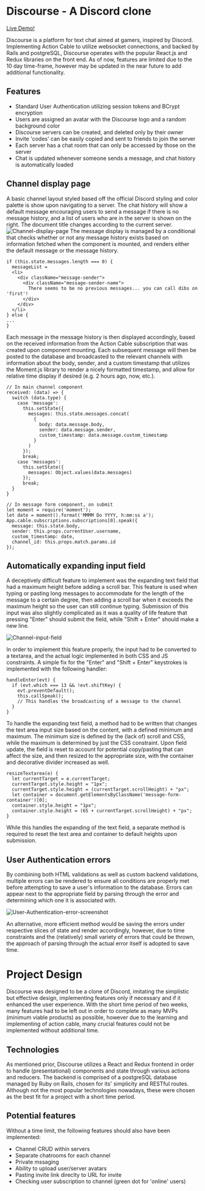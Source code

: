 # Discourse - A Discord clone
[Live Demo!](https://discord-clone.herokuapp.com/#/)

Discourse is a platform for text chat aimed at gamers, inspired by Discord. Implementing Action Cable to utilize websocket connections, and backed by Rails and postgreSQL, Discourse operates with the popular React.js and Redux libraries on the front end. As of now, features are limited due to the 10 day time-frame, however may be updated in the near future to add additional functionality.

## Features
* Standard User Authentication utilizing session tokens and BCrypt encryption
* Users are assigned an avatar with the Discourse logo and a random background color
* Discourse servers can be created, and deleted only by their owner
* Invite 'codes' can be easily copied and sent to friends to join the server
* Each server has a chat room that can only be accessed by those on the server
* Chat is updated whenever someone sends a message, and chat history is automatically loaded

## Channel display page
A basic channel layout styled based off the official Discord styling and color palette is show upon navigating to a server. The chat history will show a default message encouraging users to send a message if there is no message history, and a list of users who are in the server is shown on the right. The document title changes according to the current server.
![Channel-display-page](https://github.com/dowinterfor6/discourse/blob/master/docs/images/server-screenshot-blurred.png)
The message display is managed by a conditional that checks whether or not any message history exists based on information fetched when the component is mounted, and renders either the default message or the message history.
```
if (this.state.messages.length === 0) {
  messageList =
  <li>
    <div className="message-sender">
      <div className="message-sender-name">
        There seems to be no previous messages... you can call dibs on 'first'!
      </div>
    </div>
  </li>
} else {
...
}
```
Each message in the message history is then displayed accordingly, based on the received information from the Action Cable subscription that was created upon component mounting. Each subsequent message will then be posted to the database and broadcasted to the relevant channels with information about the body, sender, and a custom timestamp that utilizes the Moment.js library to render a nicely formatted timestamp, and allow for relative time display if desired (e.g. 2 hours ago, now, etc.).
```
// In main channel component
received: (data) => {
  switch (data.type) {
    case 'message':
      this.setState({
        messages: this.state.messages.concat(
          {
            body: data.message.body,
            sender: data.message.sender,
            custom_timestamp: data.message.custom_timestamp
          }
        )
      });
      break;
    case 'messages':
      this.setState({
        messages: Object.values(data.messages)
      });
      break;
  }
}

// In message form component, on submit
let moment = require('moment');
let date = moment().format('MMMM Do YYYY, h:mm:ss a');
App.cable.subscriptions.subscriptions[0].speak({
  message: this.state.body,
  sender: this.props.currentUser.username,
  custom_timestamp: date,
  channel_id: this.props.match.params.id
});
```

## Automatically expanding input field
A deceptively difficult feature to implement was the expanding text field that had a maximum height before adding a scroll bar. This feature is used when typing or pasting long messages to accommodate for the length of the message to a certain degree, then adding a scroll bar when it exceeds the maximum height so the user can still continue typing. Submission of this input was also slightly complicated as it was a quality of life feature that pressing "Enter" should submit the field, while "Shift + Enter" should make a new line. 

![Channel-input-field](https://github.com/dowinterfor6/discourse/blob/master/docs/images/expanding-text-field-screenshot.png)

In order to implement this feature properly, the input had to be converted to a textarea, and the actual logic implemented in both CSS and JS constraints. A simple fix for the "Enter" and "Shift + Enter" keystrokes is implemented with the following handler: 

```
handleEnter(evt) {
  if (evt.which === 13 && !evt.shiftKey) {
    evt.preventDefault();
    this.callSpeak();
    // This handles the broadcasting of a message to the channel
  }
}
```

To handle the expanding text field, a method had to be written that changes the text area input size based on the content, with a defined minimum and maximum. The minimum size is defined by the (lack of) scroll and CSS, while the maximum is determined by just the CSS constraint. Upon field update, the field is reset to account for potential copy/pasting that can affect the size, and then resized to the appropriate size, with the container and decorative divider increased as well.

```
resizeTextarea(e) {
  let currentTarget = e.currentTarget;
  currentTarget.style.height = "1px";
  currentTarget.style.height = (currentTarget.scrollHeight) + "px";
  let container = document.getElementsByClassName('message-form-container')[0];
  container.style.height = "1px";
  container.style.height = (65 + currentTarget.scrollHeight) + "px";
}
```

While this handles the expanding of the text field, a separate method is required to reset the text area and container to default heights upon submission.

## User Authentication errors
By combining both HTML validations as well as custom backend validations, multiple errors can be rendered to ensure all conditions are properly met before attempting to save a user's information to the database. Errors can appear next to the appropriate field by parsing through the error and determining which one it is associated with.

![User-Authentication-error-screenshot](https://github.com/dowinterfor6/discourse/blob/master/docs/images/user-auth-errors-more.png)

An alternative, more efficient method would be saving the errors under respective slices of state and render accordingly, however, due to time constraints and the (relatively) small variety of errors that could be thrown, the approach of parsing through the actual error itself is adopted to save time.

# Project Design

Discourse was designed to be a clone of Discord, imitating the simplistic but effective design, implementing features only if necessary and if it enhanced the user experience. With the short time period of two weeks, many features had to be left out in order to complete as many MVPs (minimum viable products) as possible, however due to the learning and implementing of action cable, many crucial features could not be implemented without additional time. 

## Technologies

As mentioned prior, Discourse utilizes a React and Redux frontend in order to handle (presentational) components and state through various actions and reducers. The backend is comprised of a postgreSQL database managed by Ruby on Rails, chosen for its' simplicity and RESTful routes. Although not the most popular technologies nowadays, these were chosen as the best fit for a project with a short time period. 

## Potential features

Without a time limit, the following features should also have been implemented:
* Channel CRUD within servers
* Separate chatrooms for each channel
* Private mssaging
* Ability to upload user/server avatars
* Pasting invite link direclty to URL for invite
* Checking user subscription to channel (green dot for 'online' users)
